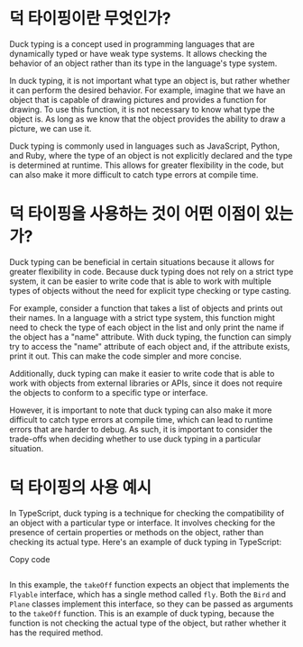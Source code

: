 
# 덕 타이핑이란 무엇인가?

Duck typing is a concept used in programming languages that are dynamically typed or have weak type systems. It allows checking the behavior of an object rather than its type in the language's type system.

In duck typing, it is not important what type an object is, but rather whether it can perform the desired behavior. For example, imagine that we have an object that is capable of drawing pictures and provides a function for drawing. To use this function, it is not necessary to know what type the object is. As long as we know that the object provides the ability to draw a picture, we can use it.

Duck typing is commonly used in languages such as JavaScript, Python, and Ruby, where the type of an object is not explicitly declared and the type is determined at runtime. This allows for greater flexibility in the code, but can also make it more difficult to catch type errors at compile time.



# 덕 타이핑을 사용하는 것이 어떤 이점이 있는가? 


Duck typing can be beneficial in certain situations because it allows for greater flexibility in code. Because duck typing does not rely on a strict type system, it can be easier to write code that is able to work with multiple types of objects without the need for explicit type checking or type casting.

For example, consider a function that takes a list of objects and prints out their names. In a language with a strict type system, this function might need to check the type of each object in the list and only print the name if the object has a "name" attribute. With duck typing, the function can simply try to access the "name" attribute of each object and, if the attribute exists, print it out. This can make the code simpler and more concise.

Additionally, duck typing can make it easier to write code that is able to work with objects from external libraries or APIs, since it does not require the objects to conform to a specific type or interface.

However, it is important to note that duck typing can also make it more difficult to catch type errors at compile time, which can lead to runtime errors that are harder to debug. As such, it is important to consider the trade-offs when deciding whether to use duck typing in a particular situation.


# 덕 타이핑의 사용 예시 

In TypeScript, duck typing is a technique for checking the compatibility of an object with a particular type or interface. It involves checking for the presence of certain properties or methods on the object, rather than checking its actual type. Here's an example of duck typing in TypeScript:

Copy code

```javascript

```


In this example, the `takeOff` function expects an object that implements the `Flyable` interface, which has a single method called `fly`. Both the `Bird` and `Plane` classes implement this interface, so they can be passed as arguments to the `takeOff` function. This is an example of duck typing, because the function is not checking the actual type of the object, but rather whether it has the required method.